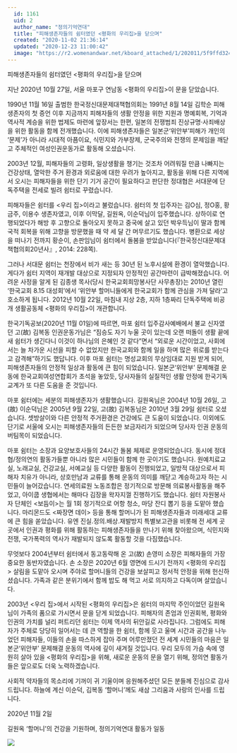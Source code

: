 ```yaml
---
  id: 1161
  uid: 2
  author_name: "정의기억연대"
  title: "피해생존자들의 쉼터였던 <평화의 우리집>을 닫으며"
  created: "2020-11-02 21:36:14"
  updated: "2020-12-23 11:00:42"
  image: "https://r2.womenandwar.net/kboard_attached/1/202011/5f9ffd3246c513408709.jpg"
---
```

피해생존자들의 쉼터였던 <평화의 우리집>을 닫으며

지난 2020년 10월 27일, 서울 마포구 연남동 <평화의 우리집>이 문을 닫았습니다.

1990년 11월 16일 출범한 한국정신대문제대책협의회는 1991년 8월 14일 김학순 피해생존자의 첫 증언 이후 지금까지 피해자들의 생활 안정을 위한 지원과 명예회복, 기억과 역사적 계승을 위한 법제도 마련에 앞장서는 한편, 일본의 전쟁범죄 진상규명·사죄배상을 위한 활동을 함께 전개했습니다. 이에 피해생존자들은 일본군‘위안부’피해가 개인의 ‘문제’가 아니라 시대적 아픔이요, 식민지와 가부장제, 군국주의와 전쟁의 문제임을 깨닫고 주체적인 여성인권운동가로 활동해 오셨습니다.

2003년 12월, 피해자들의 고령화, 일상생활을 챙기는 것조차 어려워질 만큼 나빠지는 건강상태, 열악한 주거 환경과 외로움에 대한 우려가 높아지고, 활동을 위해 다른 지역에서 오시는 피해자들을 위한 단기 기거 공간이 필요하다고 판단한 정대협은 서대문에 단독주택을 전세로 빌려 쉼터로 꾸렸습니다. 

피해자들은 쉼터를 <우리 집>이라고 불렀습니다. 쉼터의 첫 입주자는 김O심, 정O홍, 황금주, 이용수 생존자였고, 이후 이막달, 길원옥, 이순덕님이 입주했습니다. 상하이로 연행되었다가 해방 후 고향으로 돌아오지 못하고 중국에 살고 있던 박우득님이 딸과 함께 국적 회복을 위해 고향을 방문했을 때 약 세 달 간 머무르기도 했습니다. 병환으로 세상을 떠나기 전까지 황순이, 손판임님이 쉼터에서 돌봄을 받았습니다(『한국정신대문제대책협의회20년사』, 2014: 228쪽). 

그러나 서대문 쉼터는 천장에서 비가 새는 등 30년 된 노후시설에 환경이 열악했습니다. 게다가 쉼터 지역이 재개발 대상으로 지정되자 안정적인 공간마련이 급박해졌습니다. 어려운 사정을 알게 된 김종생 목사(당시 한국교회희망봉사단 사무총장)는 2010년 열린 ‘한국교회 8.15 대성회’에서 ‘위안부 할머니들에게 한국교회가 함께 관심을 가져 달라’고 호소하게 됩니다. 2012년 10월 22일, 마침내 지상 2층, 지하 1층짜리 단독주택에 비공개 생활공동체 <평화의 우리집>이 개관합니다. 

한국기독공보(2020년 11월 01일)에 따르면, 마포 쉼터 입주감사예배에서 불교 신자였던 고(故) 김복동 인권운동가님은 “짐승도 자기 누울 곳이 있는데 오랜 떠돌이 생활 끝에 새 쉼터가 생긴다니 이것이 하나님의 은혜인 것 같다”면서 “외로운 시간이었고, 사회에서는 늘 차가운 시선을 피할 수 없었지만 한국교회와 함께 일을 하며 많은 위로를 받는다고 감격해”하기도 했답니다. 이후 마포 쉼터는 명성교회의 무상임대로 지원 받게 되어, 피해생존자들의 안정적 일상과 활동에 큰 힘이 되었습니다. 일본군‘위안부’ 문제해결 운동에 한국교회여성연합회가 초석을 놓았듯, 당사자들의 실질적인 생활 안정에 한국기독교계가 또 다른 도움을 준 것입니다. 

마포 쉼터에는 세분의 피해생존자가 생활했습니다. 길원옥님은 2004년 10월 26일, 고(故) 이순덕님은 2005년 9월 22일, 고(故) 김복동님은 2010년 3월 29일 쉼터로 오셨습니다. 셋방살이와 다른 안정적 주거환경은 건강에도 큰 도움이 되었습니다. 이외에도 단기로 서울에 오시는 피해생존자들의 든든한 보금자리가 되었으며 당사자 인권 운동의 버팀목이 되었습니다. 

마포 쉼터는 소장과 요양보호사들의 24시간 돌봄 체제로 운영되었습니다. 동시에 정대협/정의연의 활동가들뿐 아니라 많은 시민들이 함께 한 곳이기도 했습니다. 원예치료교실, 노래교실, 건강교실, 서예교실 등 다양한 활동이 진행되었고, 일방적 대상으로서 피해자 치유가 아니라, 상호만남과 교류를 통해 운동의 의미를 깨닫고 계승하고자 하는 시민들이 늘어갔습니다. 연세의료원 노동조합은 정기적으로 방문해 의료봉사활동을 해주었고, 아이쿱 생협에서는 해마다 김장을 왁자지껄 진행하기도 했습니다. 쉼터 자원봉사자 단체인 <보듬이>는 월 1회 정기적으로 어항 청소, 마당 잔디 뽑기 등을 도맡아 했습니다. 마리몬드도 <짜장면 데이> 등을 통해 할머니가 된 피해생존자들과 미래세대 교류에 큰 힘을 쏟았습니다. 유엔 진실.정의.배상.재발방지 특별보고관을 비롯해 전 세계 곳곳에서 인권과 평화를 위해 활동하는 피해생존자들을 만나기 위해 찾아왔으며, 식민지와 전쟁, 국가폭력의 역사가 재발되지 않도록 활동할 것을 다짐했습니다. 

무엇보다 2004년부터 쉼터에서 동고동락해 온 고(故) 손영미 소장은 피해자들의 가장 중요한 동반자였습니다. 손 소장은 2020년 6월 영면에 드시기 전까지 <평화의 우리집> 살림을 도맡아 오시며 주야로 할머니들의 건강을 보살피고 정서적 안정을 위해 헌신하셨습니다. 가족과 같은 분위기에서 함께 밥도 해 먹고 서로 의지하고 다독이며 살았습니다. 
 
2003년 <우리 집>에서 시작된 <평화의 우리집>은 쉼터의 마지막 주인이었던 길원옥님이 가족의 품으로 가시면서 문을 닫게 되었습니다. 피해자의 존엄과 인권회복, 평화와 인권의 가치를 널리 퍼트리던 쉼터는 이제 역사의 뒤안길로 사라집니다. 그럼에도 피해자가 주체로 당당히 일어서는 데 큰 역할을 한 쉼터, 함께 웃고 울며 시간과 공간을 나누었던 피해자들, 이들의 손을 따스하게 잡아 주며 어루만졌던 전 세계 시민들의 마음은 일본군‘위안부’ 문제해결 운동의 역사에 깊이 새겨질 것입니다. 우리 모두의 가슴 속에 영원히 살아 있을 <평화의 우리집>을 위해, 새로운 운동의 문을 열기 위해, 정의연 활동가들은 앞으로도 더욱 노력하겠습니다. 

사회적 약자들의 목소리에 기꺼이 귀 기울이며 응원해주셨던 모든 분들께 진심으로 감사드립니다. 하늘에 계신 이순덕, 김복동 ‘할머니’께도 새삼 그리움과 사랑의 인사를 드립니다. 

2020년 11월 2일

길원옥 ‘할머니’의 건강을 기원하며, 
정의기억연대 활동가 일동

 ![](https://r2.womenandwar.net/kboard_attached/1/202011/5f9ffd3246c513408709.jpg)